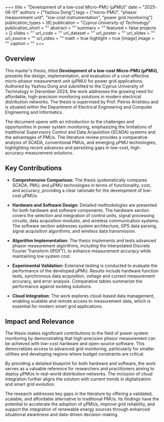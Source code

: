 +++
title = "Development of a low-cost Micro-PMU (µPMU)"
date = "2025-06-01"
authors = ["Yazhou Dong"]
tags = ["micro-PMU", "phasor measurement unit", "low-cost instrumentation", "power grid monitoring"]
publication_types = [6]
publication = "_Cyprus University of Technology_"
publication_short = ""
abstract = ""
summary = ""
featured = false
projects = []
slides = ""
url_code = ""
url_dataset = ""
url_poster = ""
url_slides = ""
url_source = ""
url_video = ""
math = true
highlight = true
[image]
image = ""
caption = ""
+++

## Overview

This master's thesis, titled **Development of a low-cost Micro-PMU (µPMU)**, presents the design, implementation, and evaluation of a cost-effective micro-phasor measurement unit (µPMU) for power grid applications. Authored by Yazhou Dong and submitted to the Cyprus University of Technology in December 2024, the work addresses the growing need for affordable, high-precision monitoring solutions in modern electrical distribution networks. The thesis is supervised by Prof. Petros Aristidou and is situated within the Department of Electrical Engineering and Computer Engineering and Informatics.

The document opens with an introduction to the challenges and opportunities in power system monitoring, emphasizing the limitations of traditional Supervisory Control and Data Acquisition (SCADA) systems and the advantages of PMUs. The literature review provides a comparative analysis of SCADA, conventional PMUs, and emerging µPMU technologies, highlighting recent advances and persisting gaps in low-cost, high-accuracy measurement solutions.

## Key Contributions

- **Comprehensive Comparison:** The thesis systematically compares SCADA, PMU, and µPMU technologies in terms of functionality, cost, and accuracy, providing a clear rationale for the development of low-cost µPMUs.

- **Hardware and Software Design:** Detailed methodologies are presented for both hardware and software components. The hardware section covers the selection and integration of control units, signal processing circuits, data acquisition modules, and wireless communication systems. The software section addresses system architecture, GPS data parsing, signal acquisition algorithms, and wireless data transmission.

- **Algorithm Implementation:** The thesis implements and tests advanced phasor measurement algorithms, including the Interpolated Discrete Fourier Transform (IPDFT), to enhance measurement accuracy while maintaining low system cost.

- **Experimental Validation:** Extensive testing is conducted to evaluate the performance of the developed µPMU. Results include hardware function tests, synchronous data acquisition, voltage and current measurement accuracy, and error analysis. Comparative tables summarize the performance against existing solutions.

- **Cloud Integration:** The work explores cloud-based data management, enabling scalable and remote access to measurement data, which is essential for modern smart grid applications.

## Impact and Relevance

The thesis makes significant contributions to the field of power system monitoring by demonstrating that high-precision phasor measurement can be achieved with low-cost hardware and open-source software. This democratizes access to advanced grid monitoring, particularly for smaller utilities and developing regions where budget constraints are critical.

By providing a detailed blueprint for both hardware and software, the work serves as a valuable reference for researchers and practitioners aiming to deploy µPMUs in real-world distribution networks. The inclusion of cloud integration further aligns the solution with current trends in digitalization and smart grid evolution.

The research addresses key gaps in the literature by offering a validated, scalable, and affordable alternative to traditional PMUs. Its findings have the potential to accelerate the adoption of µPMUs, improve grid reliability, and support the integration of renewable energy sources through enhanced situational awareness and data-driven decision-making.
